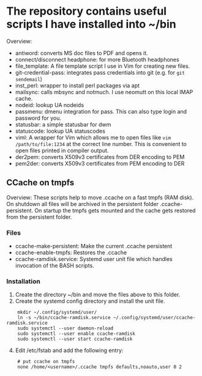 # The repository contains useful scripts I have installed into ~/bin

Overview:

* antiword: converts MS doc files to PDF and opens it.
* connect/disconnect headphone: for more Bluetooth headphones
* file_template: A file template script I use in Vim for creating new files.
* git-credential-pass: integrates pass credentials into git (e.g. for `git sendemail`)
* inst_perl: wrapper to install perl packages via apt
* mailsync: calls mbsync and notmuch. I use neomutt on this local IMAP cache.
* nodeid: lookup UA nodeids
* passmenu: dmenu integration for pass. This can also type login and password for you.
* statusbar: a simple statusbar for dwm
* statuscode: lookup UA statuscodes
* viml: A wrapper for Vim which allows me to open files like `vim /path/to/file:1234` at the correct line number.
  This is convenient to open files printed in compiler output.
* der2pem: converts X509v3 certificates from DER encoding to PEM
* pem2der: converts X509v3 certificates from PEM encoding to DER

## CCache on tmpfs

Overview: These scripts help to move .ccache on a fast tmpfs (RAM disk).
On shutdown all files will be archived in the persistent folder .ccache-persistent.
On startup the tmpfs gets mounted and the cache gets restored from the persistent folder.


### Files

* ccache-make-persistent: Make the current .ccache persistent
* ccache-enable-tmpfs: Restores the .ccache
* ccache-ramdisk.service: Systemd user unit file which handles invocation of the BASH scripts.

### Installation

1. Create the directory ~/bin and move the files above to this folder.
2. Create the systemd config directory and install the unit file.

```
    mkdir ~/.config/systemd/user/
    ln -s ~/bin/ccache-ramdisk.service ~/.config/systemd/user/ccache-ramdisk.service
    sudo systemctl --user daemon-reload
    sudo systemctl --user enable ccache-ramdisk
    sudo systemctl --user start ccache-ramdisk
```

4. Edit /etc/fstab and add the following entry:

```
    # put ccache on tmpfs
    none /home/<username>/.ccache tmpfs defaults,noauto,user 0 2
```

